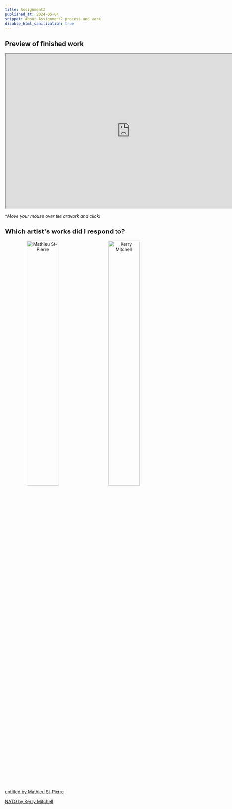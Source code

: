 ```yaml
---
title: Assignment2
published_at: 2024-05-04
snippet: About Assignment2 process and work
disable_html_sanitization: true
---
```

## Preview of finished work
<div align="center">
<iframe src="https://s4002155-ccs-assignm-85.deno.dev/" width="800px" height="500px"></iframe>
</div>

*_Move your mouse over the artwork and click!_

## Which artist's works did I respond to?
<p align="center">
  <img alt="Mathieu St-Pierre" src="/240504_Assignment2/Mathieu.png" width="45%">
&nbsp; &nbsp; &nbsp; &nbsp;
  <img alt="Kerry Mitchell" src="/240504_Assignment2/NATO.png "background2" width="45%">
</p>

<p>

[untitled by Mathieu St-Pierre](https://matstpierre.wordpress.com/2017/08/13/untitled-2/)
</p>

<aside>

[NATO by Kerry Mitchell](https://www.kerrymitchellart.com/gallery36/nato.html)
</aside>